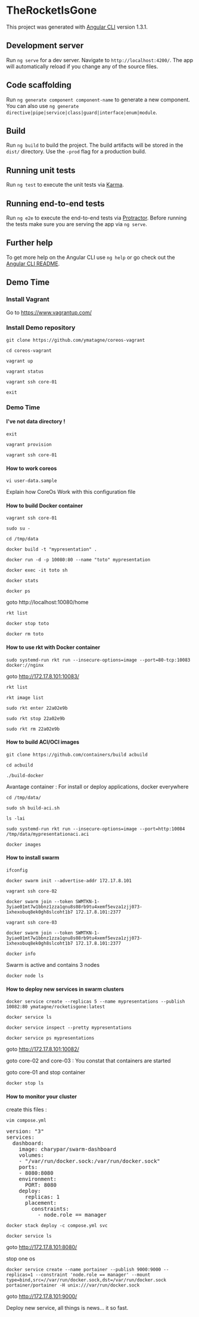 # TheRocketIsGone

This project was generated with [Angular CLI](https://github.com/angular/angular-cli) version 1.3.1.

## Development server

Run `ng serve` for a dev server. Navigate to `http://localhost:4200/`. The app will automatically reload if you change any of the source files.

## Code scaffolding

Run `ng generate component component-name` to generate a new component. You can also use `ng generate directive|pipe|service|class|guard|interface|enum|module`.

## Build

Run `ng build` to build the project. The build artifacts will be stored in the `dist/` directory. Use the `-prod` flag for a production build.

## Running unit tests

Run `ng test` to execute the unit tests via [Karma](https://karma-runner.github.io).

## Running end-to-end tests

Run `ng e2e` to execute the end-to-end tests via [Protractor](http://www.protractortest.org/).
Before running the tests make sure you are serving the app via `ng serve`.

## Further help

To get more help on the Angular CLI use `ng help` or go check out the [Angular CLI README](https://github.com/angular/angular-cli/blob/master/README.md).


## Demo Time

### Install Vagrant

Go to https://www.vagrantup.com/

### Install Demo repository

`git clone https://github.com/ymatagne/coreos-vagrant`

`cd coreos-vagrant`

`vagrant up`

`vagrant status`

`vagrant ssh core-01`

`exit`

### Demo Time

#### I've not data directory !

`exit`

`vagrant provision`

`vagrant ssh core-01`

#### How to work coreos

`vi user-data.sample`

Explain how CoreOs Work with this configuration file

#### How to build Docker container

`vagrant ssh core-01`

`sudo su -`

`cd /tmp/data`

`docker build -t "mypresentation" .`

`docker run -d -p 10080:80 --name "toto" mypresentation`

`docker exec -it toto sh`

`docker stats`

`docker ps`

goto http://localhost:10080/home

`rkt list`

`docker stop toto`

`docker rm toto`

#### How to use rkt with Docker container

`sudo systemd-run rkt run --insecure-options=image --port=80-tcp:10083 docker://nginx`
 
 goto http://172.17.8.101:10083/

`rkt list`

`rkt image list`

`sudo rkt enter 22a02e9b`

`sudo rkt stop 22a02e9b`

`sudo rkt rm 22a02e9b`


#### How to build ACI/OCI images

`git clone https://github.com/containers/build acbuild`

`cd acbuild`

`./build-docker`

Avantage container : For install or deploy applications, docker everywhere

`cd /tmp/data/`

`sudo sh build-aci.sh`

`ls -lai`

`sudo systemd-run rkt run --insecure-options=image --port=http:10084 /tmp/data/mypresentationaci.aci`

`docker images`


#### How to install swarm

`ifconfig`

`docker swarm init --advertise-addr 172.17.8.101`

`vagrant ssh core-02`

`docker swarm join --token SWMTKN-1-3yiae01mt7w1bbnz1zza1qnu8s08rb9tu4xemf5evza1zjj073-1xhexobuq8ek0gh8slcoht1b7 172.17.8.101:2377`

`vagrant ssh core-03`

`docker swarm join --token SWMTKN-1-3yiae01mt7w1bbnz1zza1qnu8s08rb9tu4xemf5evza1zjj073-1xhexobuq8ek0gh8slcoht1b7 172.17.8.101:2377`

`docker info`

Swarm is active and contains 3 nodes

`docker node ls`


#### How to deploy new services in swarm clusters

`docker service create --replicas 5 --name mypresentations --publish 10082:80 ymatagne/rocketisgone:latest`

`docker service ls`

`docker service inspect --pretty mypresentations`

`docker service ps mypresentations`

goto http://172.17.8.101:10082/

goto core-02 and core-03 : You constat that containers are started

goto core-01 and stop container

`docker stop ls`

#### How to monitor your cluster

create this files :

`vim compose.yml`

<pre>
version: "3"
services:
  dashboard:
    image: charypar/swarm-dashboard
    volumes:
    - "/var/run/docker.sock:/var/run/docker.sock"
    ports:
    - 8080:8080
    environment:
      PORT: 8080
    deploy:
      replicas: 1
      placement:
        constraints:
          - node.role == manager
</pre>

`docker stack deploy -c compose.yml svc`

`docker service ls`

goto http://172.17.8.101:8080/

stop one os

`docker service create --name portainer --publish 9000:9000 --replicas=1 --constraint 'node.role == manager' --mount type=bind,src=//var/run/docker.sock,dst=/var/run/docker.sock portainer/portainer -H unix:///var/run/docker.sock`

goto http://172.17.8.101:9000/


Deploy new service, all things is news... it so fast.
